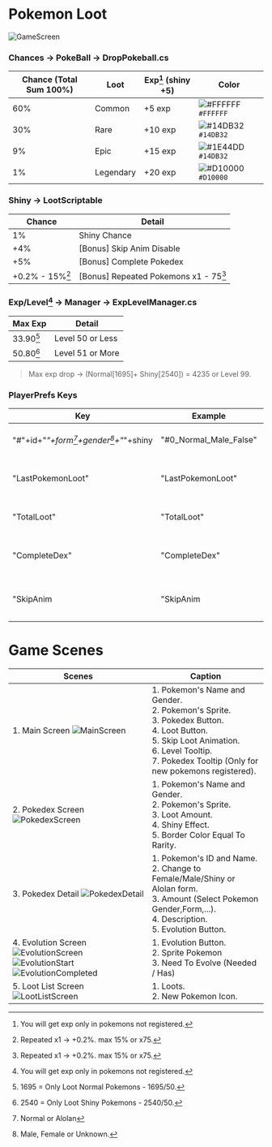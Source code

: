  [^1]: Repeated x1 -> +0.2%. max 15% or x75.
 [^2]: 1695 = Only Loot Normal Pokemons - 1695/50.
 [^3]: 2540 = Only Loot Shiny Pokemons - 2540/50.
 [^4]: Normal or Alolan
 [^5]: Male, Female or Unknown.
 [^6]: You will get exp only in pokemons not registered.
 
# Pokemon Loot
![GameScreen](https://user-images.githubusercontent.com/26468934/140782344-a710c9e4-b80a-4041-9678-a9d228d40dd9.png)

 
### Chances -> PokeBall -> DropPokeball.cs
 | Chance (Total Sum 100%) | Loot | Exp[^6] (shiny +5) | Color |
 | ------------ | ------------ | ------------ | ------------ |
 | 60% | Common | +5 exp | ![#FFFFFF](https://via.placeholder.com/15/FFFFFF/000000?text=+) `#FFFFFF` |
 | 30% | Rare | +10 exp | ![#14DB32](https://via.placeholder.com/15/14DB32/000000?text=+) `#14DB32` |
 | 9% | Epic | +15 exp | ![#1E44DD](https://via.placeholder.com/15/1E44DD/000000?text=+) `#14DB32` |
 | 1% | Legendary | +20 exp | ![#D10000](https://via.placeholder.com/15/D10000/000000?text=+) `#D10000` |

### Shiny -> LootScriptable
 | Chance | Detail |
 | ------------ | ------------ |
 | 1% | Shiny Chance |
 | +4% | [Bonus] Skip Anim Disable |
 | +5% | [Bonus] Complete Pokedex |
 | +0.2% - 15%[^1] | [Bonus] Repeated Pokemons x1 - 75[^1] |
 
 
### Exp/Level[^6] -> Manager -> ExpLevelManager.cs
 | Max Exp | Detail |
 | ------------ | ------------ |
 | 33.90[^2] | Level 50 or Less |
 | 50.80[^3] | Level 51 or More |
 > Max exp drop -> (Normal[1695]+
Shiny[2540]) = 4235 or Level 99.

### PlayerPrefs Keys
 | Key | Example | type | Detail |
 | ------------ | ------------ | ------------ | ------------ |
 | "#"+id+"_"+form[^4]+gender[^5]+"_"+shiny | "#0_Normal_Male_False" | int | Save Pokemon Amount |
 | "LastPokemonLoot" | "LastPokemonLoot" | int | Last index pokemon loot |
 | "TotalLoot" | "TotalLoot" | int | Sum of total loots |
 | "CompleteDex" | "CompleteDex" | int (0 or 1) | ... |
 | "SkipAnim | "SkipAnim | int (0 or 1) | Toggle Skip Anim |
 
# Game Scenes
|  Scenes       |  Caption |
| ------------ | ------------ |
| 1. Main Screen ![MainScreen](https://user-images.githubusercontent.com/26468934/140762021-c2a5b484-11b6-4445-8032-3aae4adf3884.png) | 1. Pokemon's Name and Gender.<br />2. Pokemon's Sprite.<br />3. Pokedex Button.<br />4. Loot Button.<br />5. Skip Loot Animation.<br />6. Level Tooltip.<br />7. Pokedex Tooltip (Only for new pokemons registered).  
| 2. Pokedex Screen ![PokedexScreen](https://user-images.githubusercontent.com/26468934/140768460-cb3a16f0-a5d4-4887-b221-cf794bdc97bf.png) | 1. Pokemon's Name and Gender.<br />2. Pokemon's Sprite.<br />3. Loot Amount.<br />4. Shiny Effect.<br />5. Border Color Equal To Rarity.
| 3. Pokedex Detail ![PokedexDetail](https://user-images.githubusercontent.com/26468934/140772846-ac5163d3-2f83-47db-87af-836dd11dee61.png) | 1. Pokemon's ID and Name.<br />2. Change to Female/Male/Shiny or Alolan form.<br />3. Amount (Select Pokemon Gender,Form,...).<br />4. Description.<br />5. Evolution Button.  
| 4. Evolution Screen ![EvolutionScreen](https://user-images.githubusercontent.com/26468934/140770838-c690d1a9-0082-4663-8c76-4f3faf79ef62.png) ![EvolutionStart](https://user-images.githubusercontent.com/26468934/140771580-1bd1e23b-a4c7-4fba-b6d6-8aa98c271d42.png) ![EvolutionCompleted ](https://user-images.githubusercontent.com/26468934/140771765-caf1ab2e-f0ee-4fd2-8151-c601c45e0b41.png) | 1. Evolution Button.<br />2. Sprite Pokemon<br />3. Need To Evolve (Needed / Has)
| 5. Loot List Screen ![LootListScreen](https://user-images.githubusercontent.com/26468934/140770095-e5df80a6-27cf-4ee6-a108-3000db476793.png) | 1. Loots.<br />2. New Pokemon Icon. |











